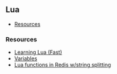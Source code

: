 ## Lua

 - [Resources](#resources)

### Resources

 - [Learning Lua (Fast)](http://stackoverflow.com/questions/8092382/learning-lua-fast/8097810#8097810)
 - [Variables](http://lua.gts-stolberg.de/en/Variablen.php)
 - [Lua functions in Redis w/string splitting](http://www.dragonslife.org/lua-functions-in-redis-with-string-splitting/technology/)
